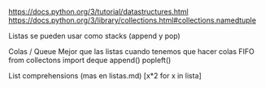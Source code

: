 https://docs.python.org/3/tutorial/datastructures.html
https://docs.python.org/3/library/collections.html#collections.namedtuple

Listas
 se pueden usar como stacks (append y pop)

Colas / Queue
Mejor que las listas cuando tenemos que hacer colas FIFO
from collectons import deque
 append()
 popleft()

List comprehensions (mas en listas.md)
[x*2 for x in lista]


